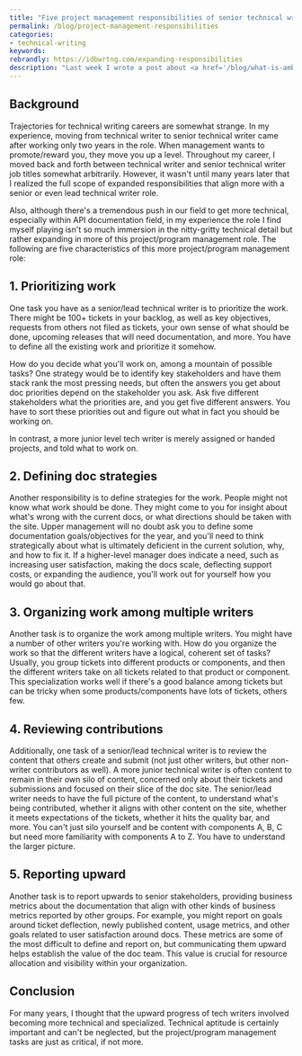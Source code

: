 ```yaml
---
title: "Five project management responsibilities of senior technical writers"
permalink: /blog/project-management-responsibilities
categories:
- technical-writing
keywords:
rebrandly: https://idbwrtng.com/expanding-responsibilities
description: "Last week I wrote a post about <a href='/blog/what-is-ambiguous-content'>ambiguous content</a> and how one aspect of being a senior tech writer is taking on more ambiguous projects. In this post, I want to continue this thread on what it means to be a senior tech writer, or even a lead technical writer. But rather than exploring ambiguous content, senior/lead tech writers also have a lot more project/program management responsibilities as well. There are at least five key responsibilities I'll explore here: prioritizing work, defining doc strategies, organizing work among multiple writers, reviewing contributions, and reporting upward."
---
```


## Background

Trajectories for technical writing careers are somewhat strange. In my experience, moving from technical writer to senior technical writer came after working only two years in the role. When management wants to promote/reward you, they move you up a level. Throughout my career, I moved back and forth between technical writer and senior technical writer job titles somewhat arbitrarily. However, it wasn't until many years later that I realized the full scope of expanded responsibilities that align more with a senior or even lead technical writer role.

Also, although there's a tremendous push in our field to get more technical, especially within API documentation field, in my experience the role I find myself playing isn't so much immersion in the nitty-gritty technical detail but rather expanding in more of this project/program management role. The following are five characteristics of this more project/program management role:

## 1. Prioritizing work

One task you have as a senior/lead technical writer is to prioritize the work. There might be 100+ tickets in your backlog, as well as key objectives, requests from others not filed as tickets, your own sense of what should be done, upcoming releases that will need documentation, and more. You have to define all the existing work and prioritize it somehow.

How do you decide what you'll work on, among a mountain of possible tasks? One strategy would be to identify key stakeholders and have them stack rank the most pressing needs, but often the answers you get about doc priorities depend on the stakeholder you ask. Ask five different stakeholders what the priorities are, and you get five different answers. You have to sort these priorities out and figure out what in fact you should be working on.

In contrast, a more junior level tech writer is merely assigned or handed projects, and told what to work on.

## 2. Defining doc strategies

Another responsibility is to define strategies for the work. People might not know what work should be done. They might come to you for insight about what's wrong with the current docs, or what directions should be taken with the site. Upper management will no doubt ask you to define some documentation goals/objectives for the year, and you'll need to think strategically about what is ultimately deficient in the current solution, why, and how to fix it. If a higher-level manager does indicate a need, such as increasing user satisfaction, making the docs scale, deflecting support costs, or expanding the audience, you'll work out for yourself how you would go about that.

## 3. Organizing work among multiple writers

Another task is to organize the work among multiple writers. You might have a number of other writers you're working with. How do you organize the work so that the different writers have a logical, coherent set of tasks? Usually, you group tickets into different products or components, and then the different writers take on all tickets related to that product or component. This specialization works well if there's a good balance among tickets but can be tricky when some products/components have lots of tickets, others few.

## 4. Reviewing contributions

Additionally, one task of a senior/lead technical writer is to review the content that others create and submit (not just other writers, but other non-writer contributors as well). A more junior technical writer is often content to remain in their own silo of content, concerned only about their tickets and submissions and focused on their slice of the doc site. The senior/lead writer needs to have the full picture of the content, to understand what's being contributed, whether it aligns with other content on the site, whether it meets expectations of the tickets, whether it hits the quality bar, and more. You can't just silo yourself and be content with components A, B, C but need more familiarity with components A to Z. You have to understand the larger picture.

## 5. Reporting upward

Another task is to report upwards to senior stakeholders, providing business metrics about the documentation that align with other kinds of business metrics reported by other groups. For example, you might report on goals around ticket deflection, newly published content, usage metrics, and other goals related to user satisfaction around docs. These metrics are some of the most difficult to define and report on, but communicating them upward helps establish the value of the doc team. This value is crucial for resource allocation and visibility within your organization.

## Conclusion

For many years, I thought that the upward progress of tech writers involved becoming more technical and specialized. Technical aptitude is certainly important and can't be neglected, but the project/program management tasks are just as critical, if not more.
